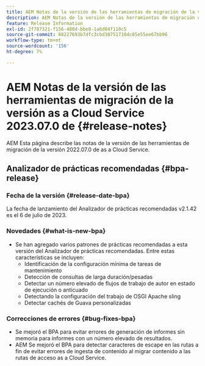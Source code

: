```yaml
---
title: AEM Notas de la versión de las herramientas de migración de la versión as a Cloud Service 2023.07.0 de
description: AEM Notas de la versión de las herramientas de migración de la versión as a Cloud Service 2022.07.0 de
feature: Release Information
exl-id: 2f787321-f156-480d-bbe8-1a6d04f110c5
source-git-commit: 88227693b7dfc3cbd30751718dc85e55ee67bb96
workflow-type: tm+mt
source-wordcount: '156'
ht-degree: 7%

---
```


# AEM Notas de la versión de las herramientas de migración de la versión as a Cloud Service 2023.07.0 de {#release-notes}

AEM Esta página describe las notas de la versión de las herramientas de migración de la versión 2022.07.0 de as a Cloud Service.

## Analizador de prácticas recomendadas {#bpa-release}

### Fecha de la versión {#release-date-bpa}

La fecha de lanzamiento del Analizador de prácticas recomendadas v2.1.42 es el 6 de julio de 2023.

### Novedades {#what-is-new-bpa}

* Se han agregado varios patrones de prácticas recomendadas a esta versión del Analizador de prácticas recomendadas. Entre estas características se incluyen:
   * Identificación de la configuración mínima de tareas de mantenimiento
   * Detección de consultas de larga duración/pesadas
   * Detectar un número elevado de flujos de trabajo de autor en estado de ejecución o anticuado
   * Detectando la configuración del trabajo de OSGI Apache sling
   * Detectar cachés de Guava personalizadas

### Correcciones de errores {#bug-fixes-bpa}

* Se mejoró el BPA para evitar errores de generación de informes sin memoria para informes con un número elevado de resultados.
* AEM Se mejoró el BPA para detectar caracteres de escape en las rutas a fin de evitar errores de ingesta de contenido al migrar contenido a las rutas de acceso as a Cloud Service.


